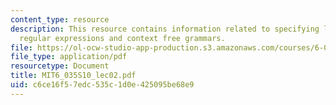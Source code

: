 ```yaml
---
content_type: resource
description: This resource contains information related to specifying languages with
  regular expressions and context free grammars.
file: https://ol-ocw-studio-app-production.s3.amazonaws.com/courses/6-035-computer-language-engineering-spring-2010/c6ce16f57edc535c1d0e425095be68e9_MIT6_035S10_lec02.pdf
file_type: application/pdf
resourcetype: Document
title: MIT6_035S10_lec02.pdf
uid: c6ce16f5-7edc-535c-1d0e-425095be68e9
---
```

